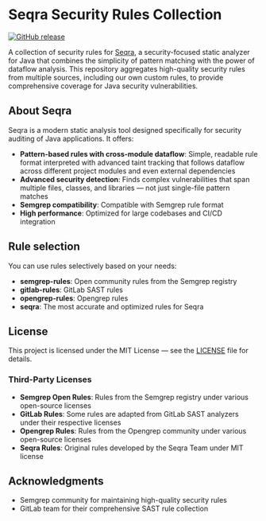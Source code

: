 # Seqra Security Rules Collection

[![GitHub release](https://img.shields.io/github/release/seqrateam/seqra-rules.svg)](https://github.com/seqrateam/seqra-rules/releases)

A collection of security rules for [Seqra](https://github.com/seqrateam/seqra), a security-focused static analyzer for Java that combines the simplicity of pattern matching with the power of dataflow analysis. This repository aggregates high-quality security rules from multiple sources, including our own custom rules, to provide comprehensive coverage for Java security vulnerabilities.

## About Seqra

Seqra is a modern static analysis tool designed specifically for security auditing of Java applications. It offers:

- **Pattern-based rules with cross-module dataflow**: Simple, readable rule format interpreted with advanced taint tracking that follows dataflow across different project modules and even external dependencies
- **Advanced security detection**: Finds complex vulnerabilities that span multiple files, classes, and libraries — not just single-file pattern matches
- **Semgrep compatibility**: Compatible with Semgrep rule format
- **High performance**: Optimized for large codebases and CI/CD integration

## Rule selection

You can use rules selectively based on your needs:

- **semgrep-rules**: Open community rules from the Semgrep registry
- **gitlab-rules**: GitLab SAST rules
- **opengrep-rules**: Opengrep rules
- **seqra**: The most accurate and optimized rules for Seqra

## License

This project is licensed under the MIT License — see the [LICENSE](LICENSE) file for details.

### Third-Party Licenses

- **Semgrep Open Rules**: Rules from the Semgrep registry under various open-source licenses
- **GitLab Rules**: Some rules are adapted from GitLab SAST analyzers under their respective licenses
- **Opengrep Rules**: Rules from the Opengrep community under various open-source licenses
- **Seqra Rules**: Original rules developed by the Seqra Team under MIT license

## Acknowledgments

- Semgrep community for maintaining high-quality security rules
- GitLab team for their comprehensive SAST rule collection
